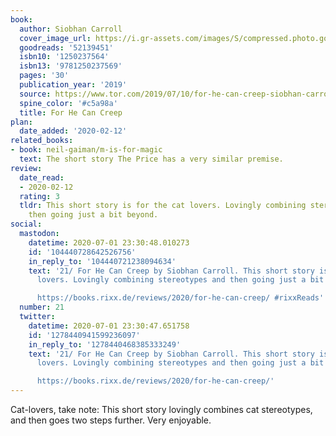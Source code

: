 ```yaml
---
book:
  author: Siobhan Carroll
  cover_image_url: https://i.gr-assets.com/images/S/compressed.photo.goodreads.com/books/1562862657l/52139451._SX318_SY475_.jpg
  goodreads: '52139451'
  isbn10: '1250237564'
  isbn13: '9781250237569'
  pages: '30'
  publication_year: '2019'
  source: https://www.tor.com/2019/07/10/for-he-can-creep-siobhan-carroll/
  spine_color: '#c5a98a'
  title: For He Can Creep
plan:
  date_added: '2020-02-12'
related_books:
- book: neil-gaiman/m-is-for-magic
  text: The short story The Price has a very similar premise.
review:
  date_read:
  - 2020-02-12
  rating: 3
  tldr: This short story is for the cat lovers. Lovingly combining stereotypes and
    then going just a bit beyond.
social:
  mastodon:
    datetime: 2020-07-01 23:30:48.010273
    id: '104440728642526756'
    in_reply_to: '104440721238094634'
    text: '21/ For He Can Creep by Siobhan Carroll. This short story is for the cat
      lovers. Lovingly combining stereotypes and then going just a bit beyond.

      https://books.rixx.de/reviews/2020/for-he-can-creep/ #rixxReads'
  number: 21
  twitter:
    datetime: 2020-07-01 23:30:47.651758
    id: '1278440941599236097'
    in_reply_to: '1278440468385333249'
    text: '21/ For He Can Creep by Siobhan Carroll. This short story is for the cat
      lovers. Lovingly combining stereotypes and then going just a bit beyond.

      https://books.rixx.de/reviews/2020/for-he-can-creep/'
---
```


Cat-lovers, take note: This short story lovingly combines cat stereotypes, and then goes two steps further. Very
enjoyable.
